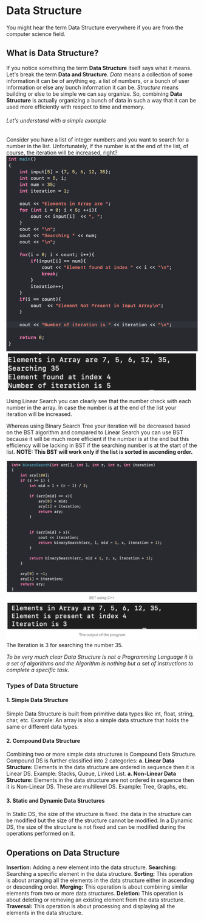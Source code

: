 # Data Structure

You might hear the term Data Structure everywhere if you are from the computer science field.

## What is Data Structure?
If you notice something the term **Data Structure** itself says what it means. Let's break the term **Data and Structure**.
*Data* means a collection of some information it can be of anything eg. a list of numbers, or a bunch of user information or else any bunch information it can be.
*Structure* means building or else to be simple we can say organize.
So, combining **Data Structure** is actually organizing a bunch of data in such a way that it can be used more efficiently with respect to time and memory.

###### *Let's understand with a simple example*
Consider you have a list of integer numbers and you want to search for a number in the list. Unfortunately, if the number is at the end of the list, of course, the iteration will be increased, right?
<img src="./outputs/1.png" alt="Linear Search using C++" />
<img src="./outputs/2.png" alt="Output of the program" />

Using Linear Search you can clearly see that the number check with each number in the array. In case the number is at the end of the list your iteration will be increased.

Whereas using Binary Search Tree your iteration will be decreased based on the BST algorithm and compared to Linear Search you can use BST because it will be much more efficient if the number is at the end but this efficiency will be lacking in BST if the searching number is at the start of the list.
**NOTE: This BST will work only if the list is sorted in ascending order.**

<img src="./outputs/3.png" alt="" />
<img src="./outputs/4.png" alt="" />
The Iteration is 3 for searching the number 35.

*To be very much clear Data Structure is not a Programming Language it is a set of algorithms and the Algorithm is nothing but a set of instructions to complete a specific task.*

### Types of Data Structure
#### 1. Simple Data Structure
Simple Data Structure is built from primitive data types like int, float, string, char, etc.
Example: An array is also a simple data structure that holds the same or different data types.
#### 2. Compound Data Structure
Combining two or more simple data structures is Compound Data Structure.
Compound DS is further classified into 2 categories:
**a. Linear Data Structure:**
Elements in the data structure are ordered in sequence then it is Linear DS. Example: Stacks, Queue, Linked List.
**a. Non-Linear Data Structure:**
Elements in the data structure are not ordered in sequence then it is Non-Linear DS. These are multilevel DS. Example: Tree, Graphs, etc.
#### 3. Static and Dynamic Data Structures
In Static DS, the size of the structure is fixed. the data in the structure can be modified but the size of the structure cannot be modified.
In a Dynamic DS, the size of the structure is not fixed and can be modified during the operations performed on it.

## Operations on Data Structure
**Insertion:** Adding a new element into the data structure.
**Searching:** Searching a specific element in the data structure.
**Sorting:** This operation is about arranging all the elements in the data structure either in ascending or descending order.
**Merging:** This operation is about combining similar elements from two or more data structures.
**Deletion:** This operation is about deleting or removing an existing element from the data structure.
**Traversal:** This operation is about processing and displaying all the elements in the data structure.